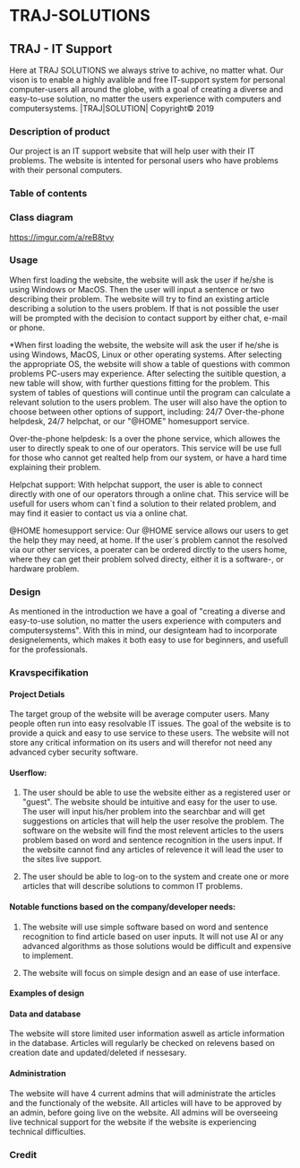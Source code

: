 # TRAJ-SOLUTIONS

## TRAJ - IT Support

Here at TRAJ SOLUTIONS we always strive to achive, no matter what.
Our vison is to enable a highly avalible and free IT-support system for personal computer-users all around the globe, with a goal of creating a diverse and easy-to-use solution, no matter the users experience with computers and computersystems. 
|TRAJ|SOLUTION| Copyright© 2019

### Description of product
Our project is an IT support website that will help user with their IT problems. The website is intented for personal users who have problems with their personal computers. 



### Table of contents

### Class diagram

https://imgur.com/a/reB8tvy

### Usage
When first loading the website, the website will ask the user if he/she is using Windows or MacOS. Then the user will input a sentence or two describing their problem. The website will try to find an existing article describing a solution to the users problem. If that is not possible the user will be prompted with the decision to contact support by either chat, e-mail or phone.

*When first loading the website, the website will ask the user if he/she is using Windows, MacOS, Linux or other operating systems. After selecting the appropriate OS, the website will show a table of questions with common problems PC-users may experience. After selecting the suitible question, a new table will show, with further questions fitting for the problem. This system of tables of questions will continue until the program can calculate a relevant solution to the users problem. The user will also have the option to choose between other options of support, including: 24/7 Over-the-phone helpdesk, 24/7 helpchat, or our "@HOME" homesupport service.

Over-the-phone helpdesk: 
Is a over the phone service, which allowes the user to directly speak to one of our operators. This service will be use full for those who cannot get realted help from our system, or have a hard time explaining their problem.

Helpchat support:
With helpchat support, the user is able to connect directly with one of our operators through a online chat. This service will be usefull for users whom can´t find a solution to their related problem, and may find it easier to contact us via a online chat.

@HOME homesupport service:
Our @HOME service allows our users to get the help they may need, at home. If the user´s problem cannot the resolved via our other services, a poerater can be ordered dirctly to the users home, where they can get their problem solved directy, either it is a software-, or hardware problem.


### Design 
As mentioned in the introduction we have a goal of "creating a diverse and easy-to-use solution, no matter the users experience with computers and computersystems". With this in mind, our designteam had to incorporate designelements, which makes it both easy to use for beginners, and usefull for the professionals.

### Kravspecifikation

#### Project Detials

The target group of the website will be average computer users. Many people often run into easy resolvable IT issues. The goal of the website is to provide a quick and easy to use service to these users. The website will not store any critical information on its users and will therefor not need any advanced cyber security software. 

#### Userflow:
1. The user should be able to use the website either as a registered user or "guest". The website should be intuitive and easy for the user to use. The user will input his/her problem into the searchbar and will get suggestions on articles that will help the user resolve the problem. The software on the website will find the most relevent articles to the users problem based on word and sentence recognition in the users input. If the website cannot find any articles of relevence it will lead the user to the sites live support. 

2. The user should be able to log-on to the system and create one or more articles that will describe solutions to common IT problems.

#### Notable functions based on the company/developer needs:
1. The website will use simple software based on word and sentence recognition to find article based on user inputs. It will not use AI or any advanced algorithms as those solutions would be difficult and expensive to implement. 

2. The website will focus on simple design and an ease of use interface.

#### Examples of design


#### Data and database
The website will store limited user information aswell as article information in the database. Articles will regularly be checked on relevens based on creation date and updated/deleted if nessesary. 

#### Administration
The website will have 4 current admins that will administrate the articles and the functionaly of the website. All articles will have to be approved by an admin, before going live on the website. All admins will be overseeing live technical support for the website if the website is experiencing technical difficulties.

### Credit
